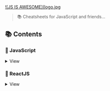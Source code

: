 [![JS IS AWESOME](logo.jpg](https://github.com/anupjha/js-is-awesome/)
> 📚 Cheatsheets for JavaScript and friends...

## 📚 Contents

### 📃 JavaScript
<details>
<summary>View</summary>

#### Vanilla JS
- [Test](javascript/test.md)

#### ES6 and beyond...
- [Test](javascript/test.md)

</details>

### 📃 ReactJS
<details>
<summary>View</summary>

#### React
- [Test](javascript/test.md)

#### React Hooks
- [Test](javascript/test.md)

#### React Router
- [Test](javascript/test.md)

#### Redux
- [Test](javascript/test.md)

</details>





